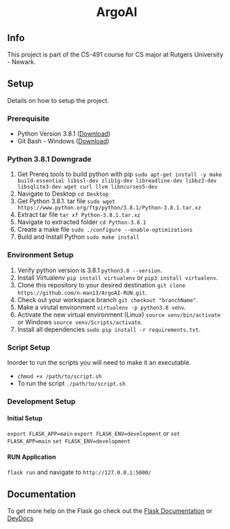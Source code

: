 <h1 align="center">
  ArgoAI
</h1>

## Info
This project is part of the CS-491 course for CS major at Rutgers University - Newark. 

## Setup
Details on how to setup the project.

### Prerequisite
- Python Version 3.8.1 ([Download](https://www.python.org/ftp/python/3.8.1/))
- Git Bash - Windows ([Download](https://git-scm.com/downloads)) 

### Python 3.8.1 Downgrade
1. Get Prereq tools to build python with pip `sudo apt-get install -y make build-essential libssl-dev zlib1g-dev libreadline-dev libbz2-dev libsqlite3-dev wget curl llvm libncurses5-dev`
2. Navigate to Desktop `cd Desktop`
3. Get Python 3.8.1. tar file `sudo wget https://www.python.org/ftp/python/3.8.1/Python-3.8.1.tar.xz`
4. Extract tar file `tar xf Python-3.8.1.tar.xz`
5. Navigate to extracted folder `cd Python-3.8.1`
6. Create a make file `sudo ./configure --enable-optimizations`
7. Build and Install Python `sudo make install`

### Environment Setup
1. Verify python version is 3.8.1 `python3.8 --version`.
2. Install Virtualenv `pip install virtualenv` or `pip3 install virtualenv`.
3. Clone this repository to your desired destination `git clone https://github.com/n-man13/ArgoAI-RUN.git`.
4. Check out your workspace branch `git checkout "branchName"`.
5. Make a virutal environment `virtualenv -p python3.8 venv`.
6. Activate the new virtual environment (Linux) `source venv/bin/activate` or Windows `source venv/Scripts/activate`.
7. Install all dependencies `sudo pip install -r requirements.txt`.

### Script Setup
Inorder to run the scripts you will need to make it an executable.
- `chmod +x /path/to/script.sh`
- To run the script `./path/to/script.sh`

### Development Setup

#### Initial Setup
`export FLASK_APP=main`
`export FLASK_ENV=development`
or
`set FLASK_APP=main`
`set FLASK_ENV=development`

#### RUN Application
`flask run` and navigate to `http://127.0.0.1:5000/`

## Documentation
To get more help on the Flask go check out the [Flask Documentation](https://flask.palletsprojects.com/en/2.0.x/) or [DevDocs](https://devdocs.io/flask~2.0/)
